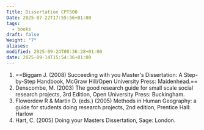 ```yaml
---
Title: Dissertation CPT508
Date: 2025-07-22T17:55:56+01:00
tags:
  - books
draft: false
Weight: "7"
aliases:
modified: 2025-09-24T00:36:28+01:00
date: 2025-09-14T15:54:36+01:00
---
```

1. ==Biggam J. (2008) Succeeding with you Master's Dissertation: A Step-by-Step Handbook, McGraw Hill/Open University Press: Maidenhead.==
2. Denscombe, M. (2003) The good research guide for small scale social research projects, 3rd Edition, Open University Press: Buckingham.
3. Flowerdew R & Martin D. (eds.) (2005) Methods in Human Geography: a guide for students doing research projects, 2nd edition, Prentice Hall: Harlow
4. Hart, C. (2005) Doing your Masters Dissertation, Sage: London.